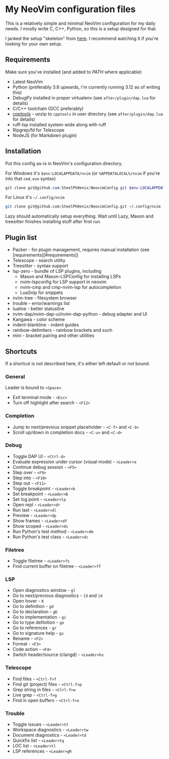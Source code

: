 # My NeoVim configuration files

This is a relatively simple and minimal NeoVim configuration for my daily needs. I mostly write C, C++, Python, so this is a setup designed for that.

I janked the setup "skeleton" from [here](https://www.youtube.com/watch?v=w7i4amO_zaE). I recommend watching it if you're looking for your own setup.

## Requirements

Make sure you've installed (and added to *PATH* where applicable)

* Latest NeoVim
* Python (preferably 3.8 upwards, i'm currently running 3.12 as of writing this)
* DebugPy installed in proper virtualenv (see `after/plugin/dap.lua` for details)
* C/C++ toolchain (GCC preferably)
* [cpptools](https://github.com/microsoft/vscode-cpptools/releases) - unzip to `cpptools` in user directory (see `after/plugin/dap.lua` for details)
* ruff-lsp installed system-wide along with ruff
* Ripgrep/fd for Telescope
* NodeJS (for Markdown plugin)

## Installation

Put this config as-is in NeoVim's configuration directory.

For Windows it's `$env:LOCALAPPDATA/nvim` (or `%APPDATALOCAL%/nvim` if you're into that `cmd.exe` syntax)
```powershell
git clone git@github.com:SteelPh0enix/NeovimConfig.git $env:LOCALAPPDATA/nvim
```

For Linux it's `~/.config/nvim`
```sh
git clone git@github.com:SteelPh0enix/NeovimConfig.git ~/.config/nvim
```

Lazy should automatically setup everything. Wait until Lazy, Mason and treesitter finishes installing stuff after first run.

## Plugin list

- Packer - for plugin management, requires manual installation (see [requirements][#requirements])
- Telescope - search utility
- Treesitter - syntax support
- lsp-zero - bundle of LSP plugins, including
    - Mason and Mason-LSPConfig for installing LSPs
    - nvim-lspconfig for LSP support in neovim
    - nvim-cmp and cmp-nvim-lsp for autocompletion
    - LuaSnip for snippets
- nvim-tree - filesystem browser
- trouble - error/warnings list
- lualine - better statusline
- nvim-dap/nvim-dap-ui/nvim-dap-python - debug adapter and UI
- Kangawa - color scheme
- indent-blankline - indent guides
- rainbow-delimiters - rainbow brackets and such
- mini - bracket pairing and other utilities

## Shortcuts

If a shortcut is not described here, it's either left default or not bound.

### General

Leader is bound to `<Space>`.
- Exit terminal mode - `<Esc>`
- Turn off highlight after search - `<F12>`

### Completion

- Jump to next/previous snippet placeholder - `<C-f>` and `<C-b>`
- Scroll up/down in completion docs - `<C-u>` and `<C-d>`

### Debug

- Toggle DAP UI - `<Ctrl-d>`
- Evaluate expression under cursor (visual mode) - `<Leader>e`
- Continue debug session - `<F5>`
- Step over - `<F9>`
- Step into - `<F10>`
- Step out - `<F11>`
- Toggle breakpoint - `<Leader>b`
- Set breakpoint - `<Leader>B`
- Set log point - `<Leader>lp`
- Open repl - `<Leader>dr`
- Run last - `<Leader>dl`
- Preview - `<Leader>dp`
- Show frames - `<Leader>df`
- Show scoped - `<Leader>ds`
- Run Python's test method - `<Leader>dm`
- Run Python's test class - `<Leader>dc`

### Filetree

- Toggle filetree - `<Leader>fs`
- Find current buffer on filetree - `<Leader>ff`

### LSP

- Open diagnostics window - `gl`
- Go to next/previous diagnostics - `[d` and `]d`
- Open hover - `K`
- Go to definition - `gd`
- Go to declaration - `gD`
- Go to implementation - `gi`
- Go to type definition - `go`
- Go to references - `gr`
- Go to signature help  - `gs`
- Rename - `<F2>`
- Format - `<F3>`
- Code action - `<F4>`
- Switch header/source (clangd) - `<Leader>hs`

### Telescope

- Find files - `<Ctrl-f>f`
- Find git (project) files - `<Ctrl-f>p`
- Grep string in files - `<Ctrl-f>w`
- Live grep - `<Ctrl-f>g`
- Find in open buffers - `<Ctrl-f>o`

### Trouble

- Toggle issues - `<Leader>tt`
- Workspace diagnostics - `<Leader>tw`
- Document diagnostics - `<Leader>td`
- Quickfix list - `<Leader>tq`
- LOC list - `<Leader>tl`
- LSP references - `<Leader>gR`
